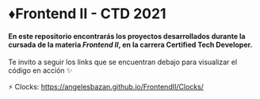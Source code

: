 # ♦Frontend II - CTD 2021

#### En este repositorio encontrarás los proyectos desarrollados durante la cursada de la materia *Frontend II*, en la carrera  **Certified Tech Developer**.

Te invito a seguir los links que se encuentran debajo para visualizar el código en acción ✨

⚡ Clocks: https://angelesbazan.github.io/FrontendII/Clocks/
